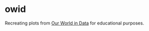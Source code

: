 # owid

Recreating plots from [Our World in Data](https://ourworldindata.org/) for educational purposes. 
